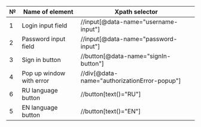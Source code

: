 | № | Name of element          | Xpath selector                               |
|---|--------------------------|----------------------------------------------|
| 1 | Login input field        | //input[@data-name="username-input"]         |
| 2 | Password input field     | //input[@data-name="password-input"]         |
| 3 | Sign in button           | //button[@data-name="signIn-button"]         |
| 4 | Pop up window with error | //div[@data-name="authorizationError-popup"] |
| 6 | RU language button       | //button[text()="RU"]                        |
| 5 | EN language button       | //button[text()="EN"]                        |

